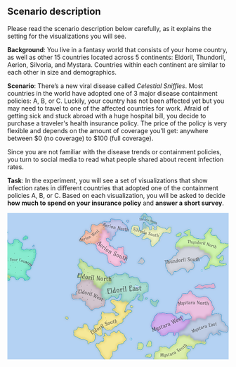 ## Scenario description

Please read the scenario description below carefully, as it explains the setting for the visualizations you will see.

**Background**: You live in a fantasy world that consists of your home country, as well as other
15 countries located across 5 continents: Eldoril, Thundoril, Aerion, Silvoria, and Mystara. 
Countries within each continent are similar to each other in size and demographics. 

**Scenario**: There’s a new viral disease called *Celestial Sniffles*. 
Most countries in the world have adopted one of 3 major disease containment policies: A, B, or C.
Luckily, your country has not been affected yet but you may need to travel to one of the affected countries for work.
Afraid of getting sick and stuck abroad with a huge hospital bill, you decide to purchase a traveler's health insurance policy.
The price of the policy is very flexible and depends on the amount of coverage you'll get: 
anywhere between $0 (no coverage) to $100 (full coverage).

Since you are not familiar with the disease trends or containment policies, you turn to social media to read what people shared about recent infection rates.

**Task**: In the experiment, you will see a set of visualizations that show infection rates in different countries that adopted
one of the containment policies A, B, or C. 
Based on each visualization, you will be asked to decide **how much to spend on your insurance policy** and **answer a short survey**.

<img src='../viz-guardrails/images/map.png' width='700'>